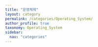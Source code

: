 ```yaml
---
title: "운영체제"
layout: category
permalink: /categories/Operating_System/
author_profile: true
taxonomy: Operating_System
sidebar:
  nav: "categories"
---
```

